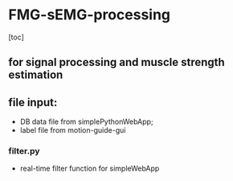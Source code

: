 # FMG-sEMG-processing
[toc]
## for signal processing and muscle strength estimation

## file input:
 - DB data file from simplePythonWebApp;
 - label file from motion-guide-gui


### filter.py
- real-time filter function for simpleWebApp

